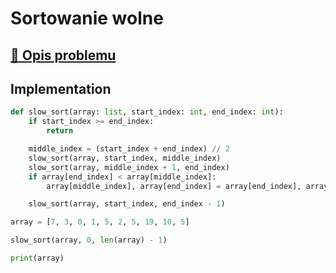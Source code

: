 # Sortowanie wolne

## [:link: Opis problemu](../../../../algorithms/sorting/slow-sort.md)

## Implementation

```python linenums="1"
def slow_sort(array: list, start_index: int, end_index: int):
    if start_index >= end_index:
        return

    middle_index = (start_index + end_index) // 2
    slow_sort(array, start_index, middle_index)
    slow_sort(array, middle_index + 1, end_index)
    if array[end_index] < array[middle_index]:
        array[middle_index], array[end_index] = array[end_index], array[middle_index]

    slow_sort(array, start_index, end_index - 1)

array = [7, 3, 0, 1, 5, 2, 5, 19, 10, 5]

slow_sort(array, 0, len(array) - 1)

print(array)
```
